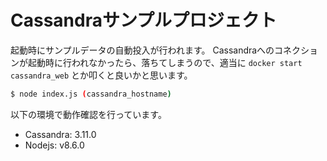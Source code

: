 # Cassandraサンプルプロジェクト

起動時にサンプルデータの自動投入が行われます。
Cassandraへのコネクションが起動時に行われなかったら、落ちてしまうので、適当に `docker start cassandra_web` とか叩くと良いかと思います。

```bash
$ node index.js (cassandra_hostname)
```


以下の環境で動作確認を行っています。

- Cassandra: 3.11.0
- Nodejs: v8.6.0
